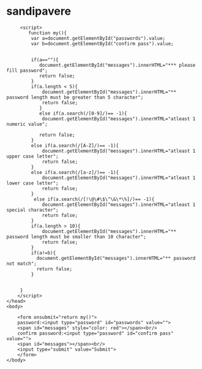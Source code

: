 # sandipavere


<html>
    <head>
      
         <script>
            function my(){
             var a=document.getElementById("passwords").value;
             var b=document.getElementById("confirm pass").value;
            
             
             if(a==""){
                document.getElementById("messages").innerHTML="*** please fill password";
                return false;
             }  
             if(a.length < 5){
                 document.getElementById("messages").innerHTML="** password length must be greater than 5 character";
                 return false; 
                }  
                else if(a.search(/[0-9]/)== -1){
                 document.getElementById("messages").innerHTML="atleast 1 numeric value";
                 
                return false;
             }
             else if(a.search(/[A-Z]/)== -1){
                 document.getElementById("messages").innerHTML="atleast 1 upper case letter";
                 return false;
             } 
             else if(a.search(/[a-z]/)== -1){
                 document.getElementById("messages").innerHTML="atleast 1 lower case letter";
                 return false;
             } 
              else if(a.search(/[!\@\#\$\^\&\*\%]/)== -1){
                 document.getElementById("messages").innerHTML="atleast 1 special character";
                 return false;
             }
             if(a.length > 10){
                 document.getElementById("messages").innerHTML="** password length must be smaller than 10 character";
                 return false;
             }
             if(a!=b){
               document.getElementById("messages").innerHTML="** password not match";
               return false;
             }      
             
             
         }
        </script>
    </head>
    <body>
       
        <form onsubmit="return my()">
        password:<input type="password" id="passwords" value="">
        <span id="messages" style="color: red"></span><br/>
        confirm password:<input type="password" id="confirm pass" value="">
        <span id="messages"></span><br/> 
        <input type="submit" value="Submit">
        </form>
    </body>
</html

